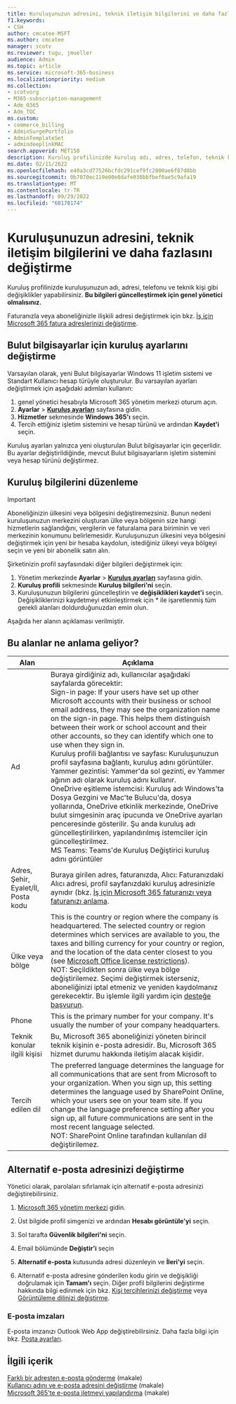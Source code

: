 ```yaml
---
title: Kuruluşunuzun adresini, teknik iletişim bilgilerini ve daha fazlasını değiştirme
f1.keywords:
- CSH
author: cmcatee-MSFT
ms.author: cmcatee
manager: scotv
ms.reviewer: tugu, jmueller
audience: Admin
ms.topic: article
ms.service: microsoft-365-business
ms.localizationpriority: medium
ms.collection:
- scotvorg
- M365-subscription-management
- Adm_O365
- Adm_TOC
ms.custom:
- commerce_billing
- AdminSurgePortfolio
- AdminTemplateSet
- admindeeplinkMAC
search.appverid: MET150
description: Kuruluş profilinizde kuruluş adı, adres, telefon, teknik kişi ve e-posta gibi değişiklikler yapın.
ms.date: 02/11/2022
ms.openlocfilehash: e40a3cd77526bcfdc291cef9fc2800ae6f87d8bb
ms.sourcegitcommit: 0b7070ec119e00e0dafe030bbfbef0ae5c9afa19
ms.translationtype: MT
ms.contentlocale: tr-TR
ms.lasthandoff: 09/29/2022
ms.locfileid: "68178174"
---
```

# <a name="change-your-organizations-address-technical-contact-and-more"></a>Kuruluşunuzun adresini, teknik iletişim bilgilerini ve daha fazlasını değiştirme
  
Kuruluş profilinizde kuruluşunuzun adı, adresi, telefonu ve teknik kişi gibi değişiklikler yapabilirsiniz. **Bu bilgileri güncelleştirmek için genel yönetici olmalısınız.**
  
Faturanızla veya aboneliğinizle ilişkili adresi değiştirmek için bkz. [İş için Microsoft 365 fatura adreslerinizi değiştirme](../../commerce/billing-and-payments/change-your-billing-addresses.md).

## <a name="change-organization-settings-for-cloud-pcs"></a>Bulut bilgisayarlar için kuruluş ayarlarını değiştirme

Varsayılan olarak, yeni Bulut bilgisayarlar Windows 11 işletim sistemi ve Standart Kullanıcı hesap türüyle oluşturulur. Bu varsayılan ayarları değiştirmek için aşağıdaki adımları kullanın:

1. genel yönetici hesabıyla Microsoft 365 yönetim merkezi oturum açın.
2. **Ayarlar** \> <a href="https://go.microsoft.com/fwlink/p/?linkid=2053743" target="_blank">**Kuruluş ayarları**</a> sayfasına gidin.
3. **Hizmetler** sekmesinde **Windows 365'ı** seçin.
4. Tercih ettiğiniz işletim sistemini ve hesap türünü ve ardından **Kaydet'i** seçin.

Kuruluş ayarları yalnızca yeni oluşturulan Bulut bilgisayarlar için geçerlidir. Bu ayarlar değiştirildiğinde, mevcut Bulut bilgisayarların işletim sistemini veya hesap türünü değiştirmez.

## <a name="edit-organization-information"></a>Kuruluş bilgilerini düzenleme

> [!IMPORTANT]
> Aboneliğinizin ülkesini veya bölgesini değiştiremezsiniz. Bunun nedeni kuruluşunuzun merkezini oluşturan ülke veya bölgenin size hangi hizmetlerin sağlandığını, vergilerin ve faturalama para biriminin ve veri merkezinin konumunu belirlemesidir. Kuruluşunuzun ülkesini veya bölgesini değiştirmek için yeni bir hesaba kaydolun, istediğiniz ülkeyi veya bölgeyi seçin ve yeni bir abonelik satın alın.

Şirketinizin profil sayfasındaki diğer bilgileri değiştirmek için:
  
1. Yönetim merkezinde **Ayarlar** \> <a href="https://go.microsoft.com/fwlink/p/?linkid=2053743" target="_blank">**Kuruluş ayarları**</a> sayfasına gidin.
2. **Kuruluş profili** sekmesinde **Kuruluş bilgileri'ni** seçin.
3. Kuruluşunuzun bilgilerini güncelleştirin ve **değişiklikleri kaydet'i** seçin. Değişikliklerinizi kaydetmeyi etkinleştirmek için * ile işaretlenmiş tüm gerekli alanları doldurduğunuzdan emin olun.

Aşağıda her alanın açıklaması verilmiştir.

## <a name="what-do-these-fields-mean"></a>Bu alanlar ne anlama geliyor?

|**Alan**  |**Açıklama**  |
|---------|---------|
|Ad  <br/>   | Buraya girdiğiniz adı, kullanıcılar aşağıdaki sayfalarda görecektir:  <br/>  Sign-in page: If your users have set up other Microsoft accounts with their business or school email address, they may see the organization name on the sign-in page. This helps them distinguish between their work or school account and their other accounts, so they can identify which one to use when they sign in.  <br/>  Kuruluş profili bağlantısı ve sayfası: Kuruluşunuzun profil sayfasına bağlantı, kuruluş adını görüntüler.  <br/>  Yammer gezintisi: Yammer'da sol gezinti, ev Yammer ağının adı olarak kuruluş adını kullanır.  <br/> OneDrive eşitleme istemcisi: Kuruluş adı Windows'ta Dosya Gezgini ve Mac'te Bulucu'da, dosya yollarında, OneDrive etkinlik merkezinde, OneDrive bulut simgesinin araç ipucunda ve OneDrive ayarları penceresinde gösterilir. Şu anda kuruluş adı güncelleştirilirken, yapılandırılmış istemciler için güncelleştirilmez. <br/> MS Teams: Teams'de Kuruluş Değiştirici kuruluş adını görüntüler <br/>  |
|Adres, Şehir, Eyalet/İl, Posta kodu  <br/>     | Buraya girilen adres, faturanızda, Alıcı: Faturanızdaki Alıcı adresi, profil sayfanızdaki kuruluş adresinizle aynıdır (bkz. [İş için Microsoft 365 faturanızı veya faturanızı anlama](../../commerce/billing-and-payments/understand-your-invoice2.md).  <br/>        |
|Ülke veya bölge  <br/>    | This is the country or region where the company is headquartered. The selected country or region determines which services are available to you, the taxes and billing currency for your country or region, and the location of the data center closest to you (see [Microsoft Office license restrictions](https://office.microsoft.com/redir/FX103037529)).<br/>NOT: Seçildikten sonra ülke veya bölge değiştirilemez. Seçimi değiştirmek isterseniz, aboneliğinizi iptal etmeniz ve yeniden kaydolmanız gerekecektir. Bu işlemle ilgili yardım için [desteğe başvurun](../../business-video/get-help-support.md).        |
|Phone  <br/>     | This is the primary number for your company. It's usually the number of your company headquarters.  <br/>        |
|Teknik konular ilgili kişisi  <br/> |Bu, Microsoft 365 aboneliğinizi yöneten birincil teknik kişinin e-posta adresidir. Bu, Microsoft 365 hizmet durumu hakkında iletişim alacak kişidir.  <br/> |
|Tercih edilen dil  <br/> |The preferred language determines the language for all communications that are sent from Microsoft to your organization. When you sign up, this setting determines the language used by SharePoint Online, which your users see on your team site. If you change the language preference setting after you sign up, all future communications are sent in the most recent language selected.  <br/> NOT: SharePoint Online tarafından kullanılan dil değiştirilemez.           |

## <a name="change-your-alternate-email-address"></a>Alternatif e-posta adresinizi değiştirme

Yönetici olarak, parolaları sıfırlamak için alternatif e-posta adresinizi değiştirebilirsiniz.

1. <a href="https://go.microsoft.com/fwlink/p/?linkid=2024339" target="_blank">Microsoft 365 yönetim merkezi</a> gidin.

2. Üst bilgide profil simgenizi ve ardından **Hesabı görüntüle'yi** seçin.

3. Sol tarafta **Güvenlik bilgileri'ni** seçin.

4. Email bölümünde **Değiştir'i** seçin

5. **Alternatif e-posta** kutusunda adresi düzenleyin ve **İleri'yi** seçin.

6. Alternatif e-posta adresine gönderilen kodu girin ve değişikliği doğrulamak için **Tamam'ı** seçin.
Diğer profil bilgilerini değiştirme hakkında bilgi edinmek için bkz. [Kişi tercihlerinizi değiştirme](change-contact-preferences.md) veya [Görüntüleme dilinizi değiştirme](https://support.microsoft.com/office/6f238bff-5252-441e-b32b-655d5d85d15b).
  
### <a name="email-signatures"></a>E-posta imzaları
  
E-posta imzanızı Outlook Web App değiştirebilirsiniz. Daha fazla bilgi için bkz. [Posta ayarları](https://support.microsoft.com/office/30c69a79-efc6-42d2-b740-4bf1c1f8a01c).

## <a name="related-content"></a>İlgili içerik

[Farklı bir adresten e-posta gönderme](https://support.microsoft.com/office/ccba89cb-141c-4a36-8c56-6d16a8556d2e) (makale)\
[Kullanıcı adını ve e-posta adresini değiştirme](../add-users/change-a-user-name-and-email-address.md) (makale)\
[Microsoft 365'te e-posta iletmeyi yapılandırma](../email/configure-email-forwarding.md) (makale)
